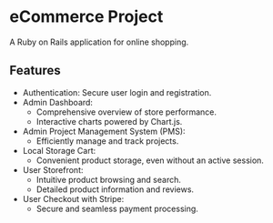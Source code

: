 # eCommerce Project
A Ruby on Rails application for online shopping.

## Features
- Authentication: Secure user login and registration.
- Admin Dashboard:
  - Comprehensive overview of store performance.
  - Interactive charts powered by Chart.js.
- Admin Project Management System (PMS):
  - Efficiently manage and track projects.
- Local Storage Cart:
  - Convenient product storage, even without an active session.
- User Storefront:
  - Intuitive product browsing and search.
  - Detailed product information and reviews.
- User Checkout with Stripe:
  - Secure and seamless payment processing.
